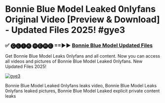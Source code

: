 # Bonnie Blue Model Leaked 0nlyfans Original Video [Preview & Download] - Updated Files 2025! #gye3

<h3>✅ 🅒🅛🅘🅚 🅗🅔🅡🅔 ==►► <a href="https://mediafile.pages.dev?q=Bonnie+Blue+Model&ref=B5R" rel="nofollow">Bonnie Blue Model Updated Files</a></h3>

Get Bonnie Blue Model Leaks 0nlyfans and all content. Now you can access all videos and pictures of Bonnie Blue Model Leaked 0nlyfans. New Updated Files 2025!

[![gye3](https://github.com/user-attachments/assets/f5210949-1d50-4880-9bd9-f37c6975c838)](https://mediafile.pages.dev?q=Bonnie+Blue+Model&ref=B5R)

Bonnie Blue Model Leaked 0nlyfans leaks video, Bonnie Blue Model Leaks 0nlyfans leaked pictures, Bonnie Blue Model Leaked explicit private content leaks
